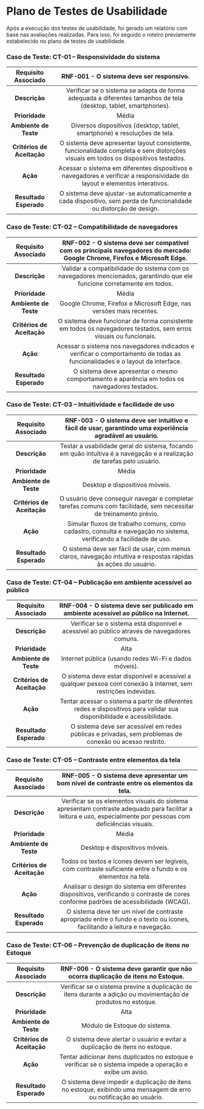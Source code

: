 # Plano de Testes de Usabilidade

Após a execução dos testes de usabilidade, foi gerado um relatório com base nas avaliações realizadas. Para isso, foi seguido o roteiro previamente estabelecido no plano de testes de usabilidade.

### **Caso de Teste: CT-01 – Responsividade do sistema**

| **Requisito Associado** 	| RNF-001 - O sistema deve ser responsivo. |
|:---:	|:---:	|
| **Descrição** 	| Verificar se o sistema se adapta de forma adequada a diferentes tamanhos de tela (desktop, tablet, smartphones). |
| **Prioridade** 	| Média |
| **Ambiente de Teste** 	| Diversos dispositivos (desktop, tablet, smartphone) e resoluções de tela. |
| **Critérios de Aceitação** 	| O sistema deve apresentar layout consistente, funcionalidade completa e sem distorções visuais em todos os dispositivos testados. |
| **Ação** 	| Acessar o sistema em diferentes dispositivos e navegadores e verificar a responsividade do layout e elementos interativos. |
| **Resultado Esperado** 	| O sistema deve ajustar-se automaticamente a cada dispositivo, sem perda de funcionalidade ou distorção de design. |


### **Caso de Teste: CT-02 – Compatibilidade de navegadores**

| **Requisito Associado** 	| RNF-002 - O sistema deve ser compatível com os principais navegadores do mercado: Google Chrome, Firefox e Microsoft Edge. |
|:---:	|:---:	|
| **Descrição** 	| Validar a compatibilidade do sistema com os navegadores mencionados, garantindo que ele funcione corretamente em todos. |
| **Prioridade** 	| Média |
| **Ambiente de Teste** 	| Google Chrome, Firefox e Microsoft Edge, nas versões mais recentes. |
| **Critérios de Aceitação** 	| O sistema deve funcionar de forma consistente em todos os navegadores testados, sem erros visuais ou funcionais. |
| **Ação** 	| Acessar o sistema nos navegadores indicados e verificar o comportamento de todas as funcionalidades e o layout da interface. |
| **Resultado Esperado** 	| O sistema deve apresentar o mesmo comportamento e aparência em todos os navegadores testados. |


### **Caso de Teste: CT-03 – Intuitividade e facilidade de uso**

| **Requisito Associado** 	| RNF-003 - O sistema deve ser intuitivo e fácil de usar, garantindo uma experiência agradável ao usuário. |
|:---:	|:---:	|
| **Descrição** 	| Testar a usabilidade geral do sistema, focando em quão intuitiva é a navegação e a realização de tarefas pelo usuário. |
| **Prioridade** 	| Média |
| **Ambiente de Teste** 	| Desktop e dispositivos móveis. |
| **Critérios de Aceitação** 	| O usuário deve conseguir navegar e completar tarefas comuns com facilidade, sem necessitar de treinamento prévio. |
| **Ação** 	| Simular fluxos de trabalho comuns, como cadastro, consulta e navegação no sistema, verificando a facilidade de uso. |
| **Resultado Esperado** 	| O sistema deve ser fácil de usar, com menus claros, navegação intuitiva e respostas rápidas às ações do usuário. |


### **Caso de Teste: CT-04 – Publicação em ambiente acessível ao público**

| **Requisito Associado** 	| RNF-004 - O sistema deve ser publicado em ambiente acessível ao público na Internet. |
|:---:	|:---:	|
| **Descrição** 	| Verificar se o sistema está disponível e acessível ao público através de navegadores comuns. |
| **Prioridade** 	| Alta |
| **Ambiente de Teste** 	| Internet pública (usando redes Wi-Fi e dados móveis). |
| **Critérios de Aceitação** 	| O sistema deve estar disponível e acessível a qualquer pessoa com conexão à Internet, sem restrições indevidas. |
| **Ação** 	| Tentar acessar o sistema a partir de diferentes redes e dispositivos para validar sua disponibilidade e acessibilidade. |
| **Resultado Esperado** 	| O sistema deve ser acessível em redes públicas e privadas, sem problemas de conexão ou acesso restrito. |


### **Caso de Teste: CT-05 – Contraste entre elementos da tela**

| **Requisito Associado** 	| RNF-005 - O sistema deve apresentar um bom nível de contraste entre os elementos da tela. |
|:---:	|:---:	|
| **Descrição** 	| Verificar se os elementos visuais do sistema apresentam contraste adequado para facilitar a leitura e uso, especialmente por pessoas com deficiências visuais. |
| **Prioridade** 	| Média |
| **Ambiente de Teste** 	| Desktop e dispositivos móveis. |
| **Critérios de Aceitação** 	| Todos os textos e ícones devem ser legíveis, com contraste suficiente entre o fundo e os elementos na tela. |
| **Ação** 	| Analisar o design do sistema em diferentes dispositivos, verificando o contraste de cores conforme padrões de acessibilidade (WCAG). |
| **Resultado Esperado** 	| O sistema deve ter um nível de contraste apropriado entre o fundo e o texto ou ícones, facilitando a leitura e navegação. |


### **Caso de Teste: CT-06 – Prevenção de duplicação de itens no Estoque**

| **Requisito Associado** 	| RNF-006 - O sistema deve garantir que não ocorra duplicação de itens no Estoque. |
|:---:	|:---:	|
| **Descrição** 	| Verificar se o sistema previne a duplicação de itens durante a adição ou movimentação de produtos no estoque. |
| **Prioridade** 	| Alta |
| **Ambiente de Teste** 	| Módulo de Estoque do sistema. |
| **Critérios de Aceitação** 	| O sistema deve alertar o usuário e evitar a duplicação de itens no estoque. |
| **Ação** 	| Tentar adicionar itens duplicados no estoque e verificar se o sistema impede a operação e exibe um aviso. |
| **Resultado Esperado** 	| O sistema deve impedir a duplicação de itens no estoque, exibindo uma mensagem de erro ou notificação ao usuário. |
